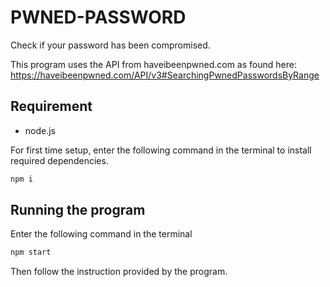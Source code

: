 # PWNED-PASSWORD
Check if your password has been compromised.

This program uses the API from haveibeenpwned.com as found here:
https://haveibeenpwned.com/API/v3#SearchingPwnedPasswordsByRange

## Requirement
- node.js

For first time setup, enter the following command in the terminal to install required dependencies.
```sh
npm i
```

## Running the program
Enter the following command in the terminal
```sh
npm start
```
Then follow the instruction provided by the program.